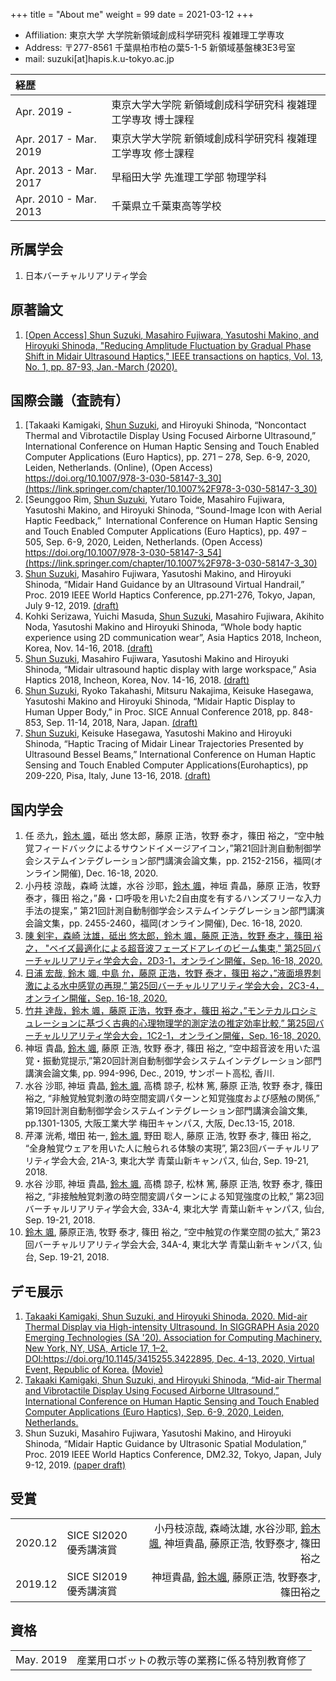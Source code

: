 +++
title = "About me"
weight = 99
date = 2021-03-12
+++

* Affiliation: 東京大学 大学院新領域創成科学研究科 複雑理工学専攻
* Address: 〒277-8561 千葉県柏市柏の葉5-1-5 新領域基盤棟3E3号室
* mail: suzuki[at]hapis.k.u-tokyo.ac.jp

| 経歴                    |                                                     |
| :-----------------------| :---------------------------------------------------|
| Apr. 2019 -             | 東京大学大学院 新領域創成科学研究科 複雑理工学専攻 博士課程  |
| Apr. 2017 - Mar. 2019   | 東京大学大学院 新領域創成科学研究科 複雑理工学専攻 修士課程  |
| Apr. 2013 - Mar. 2017   | 早稲田大学 先進理工学部 物理学科                         |
|  Apr. 2010 - Mar. 2013  | 千葉県立千葉東高等学校                                  |

## 所属学会
1. 日本バーチャルリアリティ学会
## 原著論文
1. [[Open Access] <u>Shun Suzuki</u>, Masahiro Fujiwara, Yasutoshi Makino, and Hiroyuki Shinoda, "Reducing Amplitude Fluctuation by Gradual Phase Shift in Midair Ultrasound Haptics," IEEE transactions on haptics, Vol. 13, No. 1, pp. 87-93, Jan.-March (2020).](https://ieeexplore.ieee.org/document/8960301)

## 国際会議（査読有）
1. [Takaaki Kamigaki, <u>Shun Suzuki</u>, and Hiroyuki Shinoda, “Noncontact Thermal and Vibrotactile Display Using Focused Airborne Ultrasound,”  International Conference on Human Haptic Sensing and Touch Enabled Computer Applications (Euro Haptics), pp. 271 – 278, Sep. 6-9, 2020, Leiden, Netherlands. (Online), (Open Access) https://doi.org/10.1007/978-3-030-58147-3_30](https://link.springer.com/chapter/10.1007%2F978-3-030-58147-3_30)
1. [Seunggoo Rim, <u>Shun Suzuki</u>, Yutaro Toide, Masahiro Fujiwara, Yasutoshi Makino, and Hiroyuki Shinoda, “Sound-Image Icon with Aerial Haptic Feedback,”  International Conference on Human Haptic Sensing and Touch Enabled Computer Applications (Euro Haptics), pp. 497 – 505, Sep. 6-9, 2020, Leiden, Netherlands. (Open Access) https://doi.org/10.1007/978-3-030-58147-3_54](https://link.springer.com/chapter/10.1007%2F978-3-030-58147-3_30)
1. <u>Shun Suzuki</u>, Masahiro Fujiwara, Yasutoshi Makino, and Hiroyuki Shinoda, “Midair Hand Guidance by an Ultrasound Virtual Handrail,” Proc. 2019 IEEE World Haptics Conference, pp.271-276, Tokyo, Japan, July 9-12, 2019. [(draft)](https://drive.google.com/file/d/11P_0jPkIcL0T8Bqxh6nE1ZUiIoVutknc/view)
1. Kohki Serizawa, Yuichi Masuda, <u>Shun Suzuki</u>, Masahiro Fujiwara, Akihito Noda, Yasutoshi Makino and Hiroyuki Shinoda, “Whole body haptic experience using 2D communication wear”, Asia Haptics 2018, Incheon, Korea, Nov. 14-16, 2018. [(draft)](https://drive.google.com/file/d/1QIu8bd6Ilx7nG0k0zK60L2Hq-Dk_psha/view)
1. <u>Shun Suzuki</u>, Masahiro Fujiwara, Yasutoshi Makino and Hiroyuki Shinoda, “Midair ultrasound haptic display with large workspace,” Asia Haptics 2018, Incheon, Korea, Nov. 14-16, 2018. [(draft)](https://drive.google.com/file/d/1QseajJz2MsXdg96ezZDR1BuBOPJ7tEVC/view)
1. <u>Shun Suzuki</u>, Ryoko Takahashi, Mitsuru Nakajima, Keisuke Hasegawa, Yasutoshi Makino and Hiroyuki Shinoda, “Midair Haptic Display to Human Upper Body,” in Proc. SICE Annual Conference 2018, pp. 848-853, Sep. 11-14, 2018, Nara, Japan. [(draft)](https://hapislab.org/public/papers/18_SICE2018_suzuki_draft.pdf)
1. <u>Shun Suzuki</u>, Keisuke Hasegawa, Yasutoshi Makino and Hiroyuki Shinoda, “Haptic Tracing of Midair Linear Trajectories Presented by Ultrasound Bessel Beams,” International Conference on Human Haptic Sensing and Touch Enabled Computer Applications(Eurohaptics), pp 209-220, Pisa, Italy, June 13-16, 2018. [(draft)](https://hapislab.org/public/papers/18_Eurohaptics2018_suzuki_draft.pdf)

## 国内学会
1. 任 丞九，<u>鈴木 颯</u>，砥出 悠太郎，藤原 正浩，牧野 泰才，篠田 裕之，“空中触覚フィードバックによるサウンドイメージアイコン，”第21回計測自動制御学会システムインテグレーション部門講演会論文集，pp. 2152-2156，福岡(オンライン開催), Dec. 16-18, 2020.
1. 小丹枝 涼哉，森崎 汰雄，水谷 沙耶，<u>鈴木 颯</u>，神垣 貴晶，藤原 正浩，牧野 泰才，篠田 裕之，”鼻・口呼吸を用いた2自由度を有するハンズフリーな入力手法の提案，” 第21回計測自動制御学会システムインテグレーション部門講演会論文集，pp. 2455-2460，福岡(オンライン開催), Dec. 16-18, 2020.
1. [陳 剣宇，森崎 汰雄，砥出 悠太郎，<u>鈴木 颯</u>，藤原 正浩，牧野 泰才，篠田 裕之， "ベイズ最適化による超音波フェーズドアレイのビーム集束," 第25回バーチャルリアリティ学会大会，2D3-1，オンライン開催，Sep. 16-18, 2020.](http://conference.vrsj.org/ac2020/program/doc/2D3-1_PR0031.pdf)
1. [日浦 宏哉, <u>鈴木 颯</u>, 中島 允，藤原 正浩，牧野 泰才，篠田 裕之，”液面境界刺激による水中感覚の再現,” 第25回バーチャルリアリティ学会大会，2C3-4，オンライン開催，Sep. 16-18, 2020.](http://conference.vrsj.org/ac2020/program/doc/2C3-4_PR0032.pdf)
1. [竹井 達哉，<u>鈴木 颯</u>，藤原 正浩，牧野 泰才，篠田 裕之，”モンテカルロシミュレーションに基づく古典的心理物理学的測定法の推定効率比較,” 第25回バーチャルリアリティ学会大会，1C2-1，オンライン開催，Sep. 16-18, 2020.](http://conference.vrsj.org/ac2020/program/doc/1C2-1_PR0068.pdf)
1. 神垣 貴晶, <u>鈴木 颯</u>, 藤原 正浩, 牧野 泰才, 篠田 裕之, “空中超音波を用いた温覚・振動覚提示,”第20回計測自動制御学会システムインテグレーション部門講演会論文集, pp. 994-996, Dec., 2019, サンポート高松, 香川.
1. 水谷 沙耶, 神垣 貴晶, <u>鈴木 颯</u>, 高橋 諒子, 松林 篤, 藤原 正浩, 牧野 泰才, 篠田 裕之, “非触覚触覚刺激の時空間変調パターンと知覚強度および感触の関係,” 第19回計測自動制御学会システムインテグレーション部門講演会論文集, pp.1301-1305, 大阪工業大学 梅田キャンパス, 大阪, Dec.13-15, 2018.
1. 芹澤 洸希, 増田 祐一, <u>鈴木 颯</u>, 野田 聡人, 藤原 正浩, 牧野 泰才, 篠田 裕之, “全身触覚ウェアを用いた人に触られる体験の実現”, 第23回バーチャルリアリティ学会大会, 21A-3, 東北大学 青葉山新キャンパス, 仙台, Sep. 19-21, 2018.
1. 水谷 沙耶, 神垣 貴晶, <u>鈴木 颯</u>, 高橋 諒子, 松林 篤, 藤原 正浩, 牧野 泰才, 篠田 裕之, “非接触触覚刺激の時空間変調パターンによる知覚強度の比較,” 第23回バーチャルリアリティ学会大会, 33A-4, 東北大学 青葉山新キャンパス, 仙台, Sep. 19-21, 2018.
1. <u>鈴木 颯</u>, 藤原正浩, 牧野 泰才, 篠田 裕之, “空中触覚の作業空間の拡大,” 第23回バーチャルリアリティ学会大会, 34A-4, 東北大学 青葉山新キャンパス, 仙台, Sep. 19-21, 2018.

## デモ展示
1. [Takaaki Kamigaki, <u>Shun Suzuki</u>, and Hiroyuki Shinoda. 2020. Mid-air Thermal Display via High-intensity Ultrasound. In SIGGRAPH Asia 2020 Emerging Technologies (SA '20). Association for Computing Machinery, New York, NY, USA, Article 17, 1–2. DOI:https://doi.org/10.1145/3415255.3422895, Dec. 4-13, 2020, Virtual Event, Republic of Korea.](https://dl.acm.org/doi/10.1145/3415255.3422895) [(Movie)](https://www.youtube.com/watch?v=4Sy3T9i4GQo)
1. [Takaaki Kamigaki, Shun Suzuki, and Hiroyuki Shinoda, “Mid-air Thermal and Vibrotactile Display Using Focused Airborne Ultrasound,” International Conference on Human Haptic Sensing and Touch Enabled Computer Applications (Euro Haptics), Sep. 6-9, 2020, Leiden, Netherlands.](https://www.youtube.com/watch?v=Y9OArFUqGw8)
1. Shun Suzuki, Masahiro Fujiwara, Yasutoshi Makino, and Hiroyuki Shinoda, “Midair Haptic Guidance by Ultrasonic Spatial Modulation,” Proc. 2019 IEEE World Haptics Conference, DM2.32, Tokyo, Japan, July 9-12, 2019. [(paper draft)](https://drive.google.com/file/d/11P_0jPkIcL0T8Bqxh6nE1ZUiIoVutknc/view)

## 受賞

|          |                      |                  |
| :--------| :--------------------| --------------: |
| 2020.12  | SICE SI2020 優秀講演賞 | 小丹枝涼哉, 森崎汰雄, 水谷沙耶, <u>鈴木颯</u>, 神垣貴晶, 藤原正浩, 牧野泰才, 篠田裕之|
| 2019.12  | SICE SI2019 優秀講演賞 | 神垣貴晶, <u>鈴木颯</u>, 藤原正浩, 牧野泰才, 篠田裕之|

## 資格
 
|            |                                         |
| :----------| :---------------------------------------|
| May. 2019  | 産業用ロボットの教示等の業務に係る特別教育修了  |

